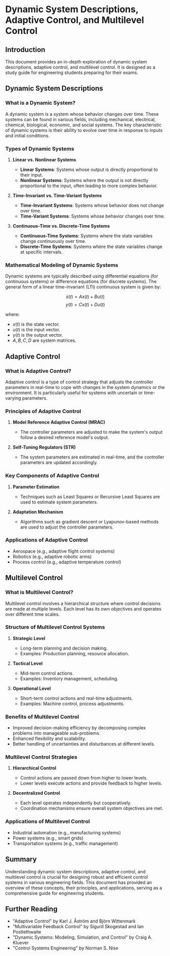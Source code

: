 # Dynamic System Descriptions, Adaptive Control, and Multilevel Control

## Introduction

This document provides an in-depth exploration of dynamic system descriptions, adaptive control, and multilevel control. It is designed as a study guide for engineering students preparing for their exams.

## Dynamic System Descriptions

### What is a Dynamic System?

A dynamic system is a system whose behavior changes over time. These systems can be found in various fields, including mechanical, electrical, chemical, biological, economic, and social systems. The key characteristic of dynamic systems is their ability to evolve over time in response to inputs and initial conditions.

### Types of Dynamic Systems

1. **Linear vs. Nonlinear Systems**
   - **Linear Systems**: Systems whose output is directly proportional to their input.
   - **Nonlinear Systems**: Systems where the output is not directly proportional to the input, often leading to more complex behavior.

2. **Time-Invariant vs. Time-Variant Systems**
   - **Time-Invariant Systems**: Systems whose behavior does not change over time.
   - **Time-Variant Systems**: Systems whose behavior changes over time.

3. **Continuous-Time vs. Discrete-Time Systems**
   - **Continuous-Time Systems**: Systems where the state variables change continuously over time.
   - **Discrete-Time Systems**: Systems where the state variables change at specific intervals.

### Mathematical Modeling of Dynamic Systems

Dynamic systems are typically described using differential equations (for continuous systems) or difference equations (for discrete systems). The general form of a linear time-invariant (LTI) continuous system is given by:

$$
\dot{x}(t) = A x(t) + B u(t)
$$
$$
y(t) = C x(t) + D u(t)
$$

where:

- $x(t)$ is the state vector.
- $u(t)$ is the input vector.
- $y(t)$ is the output vector.
- $A, B, C, D$ are system matrices.

## Adaptive Control

### What is Adaptive Control?

Adaptive control is a type of control strategy that adjusts the controller parameters in real-time to cope with changes in the system dynamics or the environment. It is particularly useful for systems with uncertain or time-varying parameters.

### Principles of Adaptive Control

1. **Model Reference Adaptive Control (MRAC)**
   - The controller parameters are adjusted to make the system's output follow a desired reference model's output.

2. **Self-Tuning Regulators (STR)**
   - The system parameters are estimated in real-time, and the controller parameters are updated accordingly.

### Key Components of Adaptive Control

1. **Parameter Estimation**
   - Techniques such as Least Squares or Recursive Least Squares are used to estimate system parameters.

2. **Adaptation Mechanism**
   - Algorithms such as gradient descent or Lyapunov-based methods are used to adjust the controller parameters.

### Applications of Adaptive Control

- Aerospace (e.g., adaptive flight control systems)
- Robotics (e.g., adaptive robotic arms)
- Process control (e.g., adaptive temperature control)

## Multilevel Control

### What is Multilevel Control?

Multilevel control involves a hierarchical structure where control decisions are made at multiple levels. Each level has its own objectives and operates over different time scales.

### Structure of Multilevel Control Systems

1. **Strategic Level**
   - Long-term planning and decision making.
   - Examples: Production planning, resource allocation.

2. **Tactical Level**
   - Mid-term control actions.
   - Examples: Inventory management, scheduling.

3. **Operational Level**
   - Short-term control actions and real-time adjustments.
   - Examples: Machine control, process adjustments.

### Benefits of Multilevel Control

- Improved decision-making efficiency by decomposing complex problems into manageable sub-problems.
- Enhanced flexibility and scalability.
- Better handling of uncertainties and disturbances at different levels.

### Multilevel Control Strategies

1. **Hierarchical Control**
   - Control actions are passed down from higher to lower levels.
   - Lower levels execute actions and provide feedback to higher levels.

2. **Decentralized Control**
   - Each level operates independently but cooperatively.
   - Coordination mechanisms ensure overall system objectives are met.

### Applications of Multilevel Control

- Industrial automation (e.g., manufacturing systems)
- Power systems (e.g., smart grids)
- Transportation systems (e.g., traffic management)

## Summary

Understanding dynamic system descriptions, adaptive control, and multilevel control is crucial for designing robust and efficient control systems in various engineering fields. This document has provided an overview of these concepts, their principles, and applications, serving as a comprehensive guide for engineering students.

## Further Reading

- "Adaptive Control" by Karl J. Åström and Björn Wittenmark
- "Multivariable Feedback Control" by Sigurd Skogestad and Ian Postlethwaite
- "Dynamic Systems: Modeling, Simulation, and Control" by Craig A. Kluever
- "Control Systems Engineering" by Norman S. Nise
